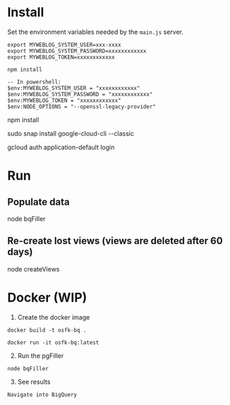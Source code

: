 
# Install

Set the environment variables needed by the `main.js` server.
```
export MYWEBLOG_SYSTEM_USER=xxx-xxxx
export MYWEBLOG_SYSTEM_PASSWORD=xxxxxxxxxxxx
export MYWEBLOG_TOKEN=xxxxxxxxxxxx

npm install

-- In powershell:
$env:MYWEBLOG_SYSTEM_USER = "xxxxxxxxxxxx"
$env:MYWEBLOG_SYSTEM_PASSWORD = "xxxxxxxxxxxx"
$env:MYWEBLOG_TOKEN = "xxxxxxxxxxxx"
$env:NODE_OPTIONS = "--openssl-legacy-provider"
```

npm install

sudo snap install google-cloud-cli --classic

gcloud auth application-default login

# Run

## Populate data
node bqFiller

## Re-create lost views (views are deleted after 60 days)
node createViews


# Docker (WIP)
1. Create the docker image

```
docker build -t osfk-bq .

docker run -it osfk-bq:latest

```

2. Run the pgFiller
```
node bqFiller
```

3. See results
```
Navigate into BigQuery
```